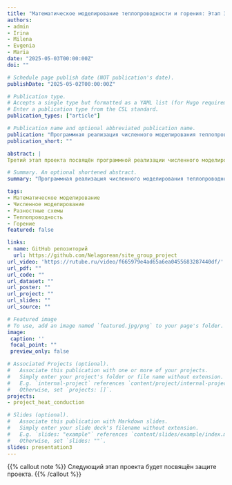 ```yaml
---
title: "Математическое моделирование теплопроводности и горения: Этап 3 — Программная реализация проекта"
authors:
- admin
- Irina
- Milena
- Evgenia
- Maria
date: "2025-05-03T00:00:00Z"
doi: ""

# Schedule page publish date (NOT publication's date).
publishDate: "2025-05-02T00:00:00Z"

# Publication type.
# Accepts a single type but formatted as a YAML list (for Hugo requirements).
# Enter a publication type from the CSL standard.
publication_types: ["article"]

# Publication name and optional abbreviated publication name.
publication: "Программная реализация численного моделирования теплопроводности и горения"
publication_short: ""

abstract: |
Третий этап проекта посвящён программной реализации численного моделирования системы уравнений теплопроводности с экзотермической химической реакцией. Использована явная разностная схема, разработанная на предыдущем этапе. Моделирование выполнено в Julia, результаты представлены в виде трёх траекторий температуры на одном графике. Попытка моделирования в OpenModelica оказалась неудачной из-за сложностей с настройкой системы уравнений. Полученные результаты подтверждают корректность выбранного подхода.

# Summary. An optional shortened abstract.
summary: "Программная реализация численного моделирования теплопроводности и горения в Julia с визуализацией результатов2."

tags:
- Математическое моделирование
- Численное моделирование
- Разностные схемы
- Теплопроводность
- Горение
featured: false

links:
- name: GitHub репозиторий
  url: https://github.com/Nelagorean/site_group_project
url_video: 'https://rutube.ru/video/f665979e4ad65a6ea0455683287440df/'
url_pdf: ""
url_code: ""
url_dataset: ""
url_poster: ""
url_project: ""
url_slides: ""
url_source: ""

# Featured image
# To use, add an image named `featured.jpg/png` to your page's folder. 
image:
 caption: ''
 focal_point: ""
 preview_only: false

# Associated Projects (optional).
#   Associate this publication with one or more of your projects.
#   Simply enter your project's folder or file name without extension.
#   E.g. `internal-project` references `content/project/internal-project/index.md`.
#   Otherwise, set `projects: []`.
projects:
- project_heat_conduction

# Slides (optional).
#   Associate this publication with Markdown slides.
#   Simply enter your slide deck's filename without extension.
#   E.g. `slides: "example"` references `content/slides/example/index.md`.
#   Otherwise, set `slides: ""`.
slides: presentation3
---
```


{{% callout note %}}
Следующий этап проекта будет посвящён защите проекта.
{{% /callout %}}


